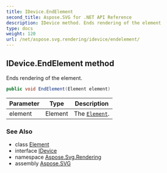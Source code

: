 ```yaml
---
title: IDevice.EndElement
second_title: Aspose.SVG for .NET API Reference
description: IDevice method. Ends rendering of the element
type: docs
weight: 120
url: /net/aspose.svg.rendering/idevice/endelement/
---
```

## IDevice.EndElement method

Ends rendering of the element.

```csharp
public void EndElement(Element element)
```

| Parameter | Type | Description |
| --- | --- | --- |
| element | Element | The [`Element`](../../../aspose.svg.dom/element/). |

### See Also

* class [Element](../../../aspose.svg.dom/element/)
* interface [IDevice](../)
* namespace [Aspose.Svg.Rendering](../../idevice/)
* assembly [Aspose.SVG](../../../)
